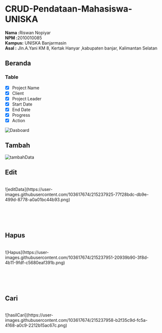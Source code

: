 # CRUD-Pendataan-Mahasiswa-UNISKA<br>
<b>Nama  :</b>Riswan Nopiyar<br>
<b>NPM   :</b>2010010085<br>
<b>Kampus:</b> UNISKA Banjarmasin<br>
<b>Asal  :</b> Jln.A.Yani KM 8, Kertak Hanyar ,kabupaten banjar, Kalimantan Selatan<br>


## Beranda
### Table
- [x] Project Name
- [x] Client
- [x] Project Leader
- [x] Start Date
- [x] End Date
- [x] Progress
- [x] Action

![Dasboard](https://user-images.githubusercontent.com/103617674/215237643-4bd74e0f-0c4b-4362-b011-42de821df705.png)


## Tambah

![tambahData](https://user-images.githubusercontent.com/103617674/215237768-e3283ff1-c116-44a1-a4e7-ee2f228664af.png)


## Edit
<br>
![editData](https://user-images.githubusercontent.com/103617674/215237925-77f28bdc-db9e-499d-8778-a0a01bc44b93.png)
<br>
<br>
<br>
<br>
<br>

## Hapus
<br>
![Hapus](https://user-images.githubusercontent.com/103617674/215237951-20939b90-3f8d-4b11-9fdf-c5680eaf391b.png)
<br>
<br>
<br>
<br>
<br>

## Cari
<br>
![hasilCari](https://user-images.githubusercontent.com/103617674/215237958-b2f35c9d-fc5a-4168-a0c9-2212b15ac67c.png)


